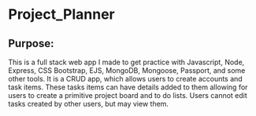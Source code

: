 # Project_Planner

## Purpose:
This is a full stack web app I made to get practice with Javascript, Node, Express, CSS Bootstrap, EJS, MongoDB, Mongoose, Passport, and some other tools. It is a CRUD app, which allows users to create accounts and task items. These tasks items can have details added to them allowing for users to create a primitive project board and to do lists. Users cannot edit tasks created by other users, but may view them.
